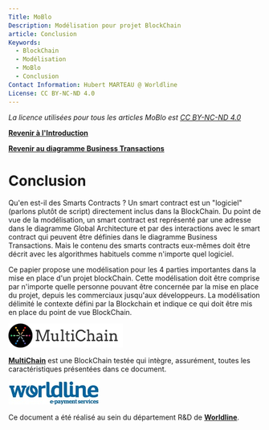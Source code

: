 ```yaml
---
Title: MoBlo
Description: Modélisation pour projet BlockChain
article: Conclusion
Keywords:
  - BlockChain
  - Modélisation
  - MoBlo
  - Conclusion
Contact Information: Hubert MARTEAU @ Worldline
License: CC BY-NC-ND 4.0
---
```


_La licence utilisées pour tous les articles MoBlo est_ [_CC BY-NC-ND 4.0_](https://creativecommons.org/licenses/by-nc-nd/4.0/)

[**Revenir à l'Introduction**](/README.md)

[**Revenir au diagramme Business Transactions**](/05-bt.md)

# Conclusion

Qu'en est-il des Smarts Contracts ? Un smart contract est un "logiciel" \(parlons plutôt de script\) directement inclus dans la BlockChain. Du point de vue de la modélisation, un smart contract est représenté par une adresse dans le diagramme Global Architecture et par des interactions avec le smart contract qui peuvent être définies dans le diagramme Business Transactions. Mais le contenu des smarts contracts eux-mêmes doit être décrit avec les algorithmes habituels comme n'importe quel logiciel.

Ce papier propose une modélisation pour les 4 parties importantes dans la mise en place d'un projet blockChain. Cette modélisation doit être comprise par n'importe quelle personne pouvant être concernée par la mise en place du projet, depuis les commerciaux jusqu'aux développeurs. La modélisation délimité le contexte défini par la Blockchain et indique ce qui doit être mis en place du point de vue BlockChain.

[![](/Img/multichain-logo-248x48.png)](http://www.multichain.com/)

[**MultiChain**](http://www.multichain.com/) est une BlockChain testée qui intègre, assurément, toutes les caractéristiques présentées dans ce document.

[![](/Img/WorldLine-Logo-petit.jpg)](https://worldline.com)

Ce document a été réalisé au sein du département R&D de [**Worldline**](https://worldline.com).

